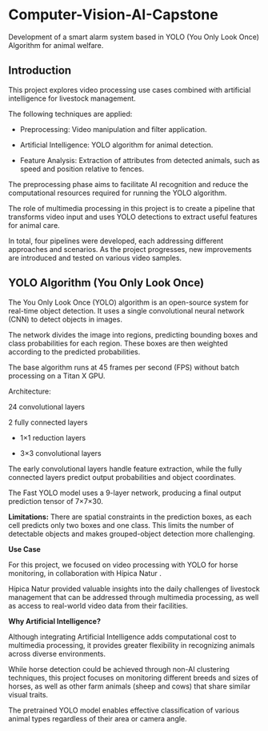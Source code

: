 # Computer-Vision-AI-Capstone
Development of a smart alarm system based in YOLO (You Only Look Once) Algorithm for animal welfare.

## Introduction

This project explores video processing use cases combined with artificial intelligence for livestock management.

The following techniques are applied:

- Preprocessing: Video manipulation and filter application.

- Artificial Intelligence: YOLO algorithm for animal detection.

- Feature Analysis: Extraction of attributes from detected animals, such as speed and position relative to fences.

The preprocessing phase aims to facilitate AI recognition and reduce the computational resources required for running the YOLO algorithm.

The role of multimedia processing in this project is to create a pipeline that transforms video input and uses YOLO detections to extract useful features for animal care.

In total, four pipelines were developed, each addressing different approaches and scenarios. As the project progresses, new improvements are introduced and tested on various video samples.

## YOLO Algorithm (You Only Look Once)

The You Only Look Once (YOLO) algorithm is an open-source system for real-time object detection. It uses a single convolutional neural network (CNN) to detect objects in images.

The network divides the image into regions, predicting bounding boxes and class probabilities for each region. These boxes are then weighted according to the predicted probabilities.

The base algorithm runs at 45 frames per second (FPS) without batch processing on a Titan X GPU.

Architecture:

24 convolutional layers

2 fully connected layers

- 1×1 reduction layers

- 3×3 convolutional layers

The early convolutional layers handle feature extraction, while the fully connected layers predict output probabilities and object coordinates.

The Fast YOLO model uses a 9-layer network, producing a final output prediction tensor of 7×7×30.

**Limitations:**
There are spatial constraints in the prediction boxes, as each cell predicts only two boxes and one class. This limits the number of detectable objects and makes grouped-object detection more challenging.

**Use Case**

For this project, we focused on video processing with YOLO for horse monitoring, in collaboration with Hípica Natur
.

Hípica Natur provided valuable insights into the daily challenges of livestock management that can be addressed through multimedia processing, as well as access to real-world video data from their facilities.

**Why Artificial Intelligence?**

Although integrating Artificial Intelligence adds computational cost to multimedia processing, it provides greater flexibility in recognizing animals across diverse environments.

While horse detection could be achieved through non-AI clustering techniques, this project focuses on monitoring different breeds and sizes of horses, as well as other farm animals (sheep and cows) that share similar visual traits.

The pretrained YOLO model enables effective classification of various animal types regardless of their area or camera angle.
